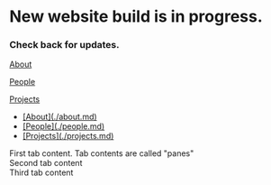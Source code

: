 # New website build is in progress. 

### Check back for updates.

[About](./about.md)


[People](./people.md)


[Projects](./projects.md)

<!-- the tabs -->
<ul class="tabs">
	<li><a href="#">[About](./about.md)</a></li>
	<li><a href="#">[People](./people.md)</a></li>
	<li><a href="#">[Projects](./projects.md)</a></li>
</ul>
 
<!-- tab "panes" -->
<div class="panes">
	<div>First tab content. Tab contents are called "panes"</div>
	<div>Second tab content</div>
	<div>Third tab content</div>
</div>
